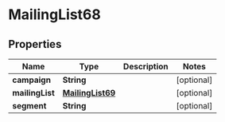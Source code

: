 
# MailingList68

## Properties
Name | Type | Description | Notes
------------ | ------------- | ------------- | -------------
**campaign** | **String** |  |  [optional]
**mailingList** | [**MailingList69**](MailingList69.md) |  |  [optional]
**segment** | **String** |  |  [optional]



